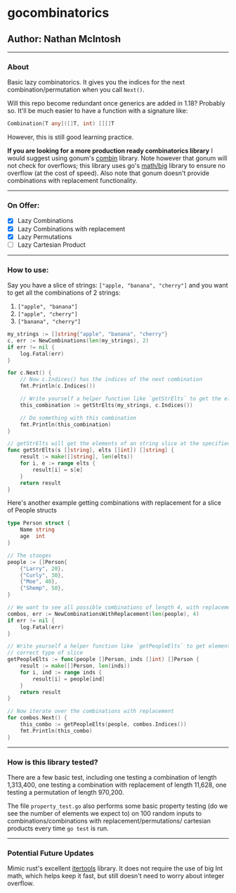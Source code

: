 # gocombinatorics
## Author: Nathan McIntosh

---
### About
Basic lazy combinatorics. It gives you the indices for the next combination/permutation
when you call `Next()`.

Will this repo become redundant once generics are added in 1.18? Probably so. It'll be
much easier to have a function with a signature like:
```go
Combination[T any]([]T, int) [][]T
```

However, this is still good learning practice.

**If you are looking for a more production ready combinatorics library** I would suggest
using gonum's [combin](https://pkg.go.dev/gonum.org/v1/gonum@v0.9.3/stat/combin) library. Note however that gonum will not check for overflows; this library uses go's [math/big](https://pkg.go.dev/math/big) library to ensure no overflow (at the cost of speed). Also note that gonum doesn't provide combinations with replacement functionality.

---
### On Offer:
- [X] Lazy Combinations
- [X] Lazy Combinations with replacement
- [X] Lazy Permutations
- [ ] Lazy Cartesian Product

---
### How to use:
Say you have a slice of strings: `["apple, "banana", "cherry"]` and you want to get all the combinations of 2 strings:
1. `["apple", "banana"]`
1. `["apple", "cherry"]`
1. `["banana", "cherry"]`
```go
my_strings := []string{"apple", "banana", "cherry"}
c, err := NewCombinations(len(my_strings), 2)
if err != nil {
    log.Fatal(err)
}

for c.Next() {
    // Now c.Indices() has the indices of the next combination
    fmt.Println(c.Indices())

    // Write yourself a helper function like `getStrElts` to get the elements from your slice
    this_combination := getStrElts(my_strings, c.Indices())

    // Do something with this combination
    fmt.Println(this_combination)
}

// getStrElts will get the elements of an string slice at the specified indices
func getStrElts(s []string], elts []int]) []string] {
	result := make([]string], len(elts))
	for i, e := range elts {
		result[i] = s[e]
	}
	return result
}
```

Here's another example getting combinations with replacement for a slice of People structs 
```go
type Person struct {
    Name string
    age  int
}

// The stooges
people := []Person{
    {"Larry", 20},
    {"Curly", 30},
    {"Moe", 40},
    {"Shemp", 50},
}

// We want to see all possible combinations of length 4, with replacement
combos, err := NewCombinationsWithReplacement(len(people), 4)
if err != nil {
    log.Fatal(err)
}

// Write yourself a helper function like `getPeopleElts` to get elements from the
// correct type of slice
getPeopleElts := func(people []Person, inds []int) []Person {
    result := make([]Person, len(inds))
    for i, ind := range inds {
        result[i] = people[ind]
    }
    return result
}

// Now iterate over the combinations with replacement
for combos.Next() {
    this_combo := getPeopleElts(people, combos.Indices())
    fmt.Println(this_combo)
}
```

---
### How is this library tested?
There are a few basic test, including one testing a combination of length 1,313,400, one 
testing a combination with replacement of length 11,628, one testing a permutation of 
length 970,200. 
 
The file `property_test.go` also performs some basic property testing (do we see the 
number of elements we expect to) on 100 random inputs to combinations/combinations with
replacement/permutations/ cartesian products every time `go test` is run. 

---
### Potential Future Updates
Mimic rust's excellent [itertools](https://github.com/rust-itertools/itertools) library. It does not require the use of big Int math, which helps keep it fast, but still doesn't need to worry about integer overflow.
